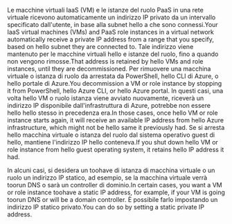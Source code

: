 <span data-ttu-id="7922c-101">Le macchine virtuali IaaS (VM) e le istanze del ruolo PaaS in una rete virtuale ricevono automaticamente un indirizzo IP privato da un intervallo specificato dall'utente, in base alla subnet hello a che sono connessi.</span><span class="sxs-lookup"><span data-stu-id="7922c-101">Your IaaS virtual machines (VMs) and PaaS role instances in a virtual network automatically receive a private IP address from a range that you specify, based on hello subnet they are connected to.</span></span> <span data-ttu-id="7922c-102">Tale indirizzo viene mantenuto per le macchine virtuali hello e istanze del ruolo, fino a quando non vengono rimosse.</span><span class="sxs-lookup"><span data-stu-id="7922c-102">That address is retained by hello VMs and role instances, until they are decommissioned.</span></span> <span data-ttu-id="7922c-103">Per rimuovere una macchina virtuale o istanza di ruolo da arrestata da PowerShell, hello CLI di Azure, o hello portale di Azure.</span><span class="sxs-lookup"><span data-stu-id="7922c-103">You decommission a VM or role instance by stopping it from PowerShell, hello Azure CLI, or hello Azure portal.</span></span> <span data-ttu-id="7922c-104">In questi casi, una volta hello VM o ruolo istanza viene avviato nuovamente, riceverà un indirizzo IP disponibile dall'infrastruttura di Azure, potrebbe non essere hello hello stesso in precedenza era.</span><span class="sxs-lookup"><span data-stu-id="7922c-104">In those cases, once hello VM or role instance starts again, it will receive an available IP address from hello Azure infrastructure, which might not be hello same it previously had.</span></span> <span data-ttu-id="7922c-105">Se si arresta hello macchina virtuale o istanza del ruolo dal sistema operativo guest di hello, mantiene l'indirizzo IP hello conteneva.</span><span class="sxs-lookup"><span data-stu-id="7922c-105">If you shut down hello VM or role instance from hello guest operating system, it retains hello IP address it had.</span></span>  

<span data-ttu-id="7922c-106">In alcuni casi, si desidera un toohave di istanza di macchina virtuale o un ruolo un indirizzo IP statico, ad esempio, se la macchina virtuale verrà toorun DNS o sarà un controller di dominio.</span><span class="sxs-lookup"><span data-stu-id="7922c-106">In certain cases, you want a VM or role instance toohave a static IP address, for example, if your VM is going toorun DNS or will be a domain controller.</span></span> <span data-ttu-id="7922c-107">È possibile farlo impostando un indirizzo IP statico privato.</span><span class="sxs-lookup"><span data-stu-id="7922c-107">You can do so by setting a static private IP address.</span></span>

